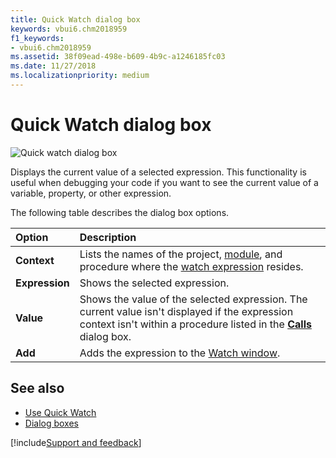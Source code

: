 ```yaml
---
title: Quick Watch dialog box
keywords: vbui6.chm2018959
f1_keywords:
- vbui6.chm2018959
ms.assetid: 38f09ead-498e-b609-4b9c-a1246185fc03
ms.date: 11/27/2018 
ms.localizationpriority: medium
---
```



# Quick Watch dialog box

![Quick watch dialog box](../../../images/instwtch_ZA01201619.gif)

Displays the current value of a selected expression. This functionality is useful when debugging your code if you want to see the current value of a variable, property, or other expression.

The following table describes the dialog box options.

|Option|Description|
|:-----|:----------|
|**Context**|Lists the names of the project, [module](../../Glossary/vbe-glossary.md#module), and procedure where the [watch expression](../../Glossary/vbe-glossary.md#watch-expression) resides.|
|**Expression**|Shows the selected expression.|
|**Value**|Shows the value of the selected expression. The current value isn't displayed if the expression context isn't within a procedure listed in the **[Calls](call-stack-dialog-box.md)** dialog box.|
|**Add**|Adds the expression to the [Watch window](watch-window.md).|

## See also

- [Use Quick Watch](../../how-to/use-quick-watch.md)
- [Dialog boxes](../dialog-boxes.md)

[!include[Support and feedback](~/includes/feedback-boilerplate.md)]
